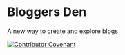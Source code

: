 # Bloggers Den
A new way to create and explore blogs

[![Contributor Covenant](https://img.shields.io/badge/Contributor%20Covenant-2.1-4baaaa.svg)](code_of_conduct.md) 
